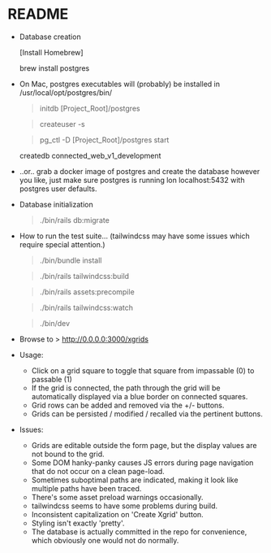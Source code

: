 # README


* Database creation
  
  [Install Homebrew]
  
  brew install postgres


* On Mac, postgres executables will (probably) be installed in /usr/local/opt/postgres/bin/ 
  
  >   initdb [Project_Root]/postgres
  
  >   createuser -s 

  >   pg_ctl -D [Project_Root]/postgres start
  
    createdb connected_web_v1_development


* ..or.. grab a docker image of postgres and create the database however you like, just make sure postgres is running lon localhost:5432 with postgres user defaults.


* Database initialization

  > ./bin/rails db:migrate


* How to run the test suite... (tailwindcss may have some issues which require special attention.) 

  > ./bin/bundle install

  > ./bin/rails tailwindcss:build
  
  > ./bin/rails assets:precompile
  
  > ./bin/rails tailwindcss:watch
  
  > ./bin/dev

* Browse to > http://0.0.0.0:3000/xgrids

* Usage: 
  - Click on a grid square to toggle that square from impassable (0) to passable (1)
  - If the grid is connected, the path through the grid will be automatically displayed via a blue border on connected squares.
  - Grid rows can be added and removed via the +/- buttons.
  - Grids can be persisted / modified / recalled via the pertinent buttons.

* Issues: 
  - Grids are editable outside the form page, but the display values are not bound to the grid.
  - Some DOM hanky-panky causes JS errors during page navigation that do not occur on a clean page-load.
  - Sometimes suboptimal paths are indicated, making it look like multiple paths have been traced. 
  - There's some asset preload warnings occasionally.
  - tailwindcss seems to have some problems during build.
  - Inconsistent capitalization on 'Create Xgrid' button.
  - Styling isn't exactly 'pretty'.
  - The database is actually committed in the repo for convenience, which obviously one would not do normally.